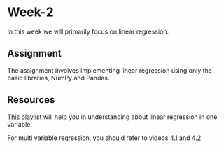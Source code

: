# Week-2
In this week we will primarily focus on linear regression.

## Assignment

The assignment involves implementing linear regression using only the basic libraries, NumPy and Pandas.

## Resources

[This playlist](https://youtube.com/playlist?list=PLJs7lEb1U5pYnrI0Wn4mzPmppVqwERL_4) will help you in understanding about linear regression in one variable.

For multi variable regression, you should refer to videos [4.1](https://youtu.be/Q4GNLhRtZNc) and [4.2](https://youtu.be/pkJjoro-b5c).
